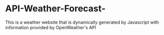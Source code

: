 # API-Weather-Forecast-
This is a weather website that is dynamically generated by Javascript with information provided by OpenWeather's API
